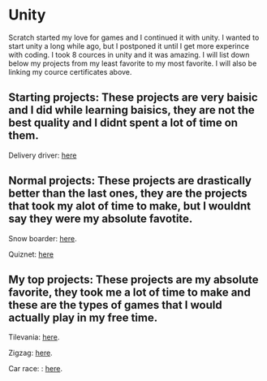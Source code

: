 # Unity
Scratch started my love for games and I continued it with unity. I wanted to start unity a long while ago, but I postponed it until I get more experince with coding. I took 8 cources in unity and it was amazing. I will list down below my projects from my least favorite to my most favorite. I will also be linking my cource certificates above.

## Starting projects: These projects are very baisic and I did while learning baisics, they are not the best quality and I didnt spent a lot of time on them.
Delivery driver: [here](https://github.com/georgenasseem/deliverydriver)

## Normal projects: These projects are drastically better than the last ones, they are the projects that took my alot of time to make, but I wouldnt say they were my absolute favotite.
Snow boarder: [here](https://github.com/georgenasseem/snow-boarder). 

Quiznet: [here](https://github.com/georgenasseem/quiznet)

## My top projects: These projects are my absolute favorite, they took me a lot of time to make and these are the types of games that I would actually play in my free time.
Tilevania: [here](https://github.com/georgenasseem/tilevania). 

Zigzag: [here](https://github.com/georgenasseem/zigzag).

Car race: : [here](https://github.com/georgenasseem/carrace).
